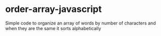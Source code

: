 # order-array-javascript
 Simple code to organize an array of words by number of characters and when they are the same it sorts alphabetically
